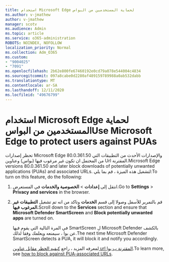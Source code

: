 ```yaml
---
title: استخدام Microsoft Edge لحماية المستخدمين من البواس
ms.author: v-jmathew
author: v-jmathew
manager: scotv
ms.audience: Admin
ms.topic: article
ms.service: o365-administration
ROBOTS: NOINDEX, NOFOLLOW
localization_priority: Normal
ms.collection: Adm_O365
ms.custom:
- "9004025"
- "7091"
ms.openlocfilehash: 2b62e800fe67460192e0cd79a078e544004c4834
ms.sourcegitcommit: 097a8cabe0d2280af489159789988a0ab532dabb
ms.translationtype: MT
ms.contentlocale: ar-SA
ms.lasthandoff: 12/11/2020
ms.locfileid: "49676799"
---
```

# <a name="use-microsoft-edge-to-protect-users-against-puas"></a><span data-ttu-id="d3d12-102">استخدام Microsoft Edge لحماية المستخدمين من البواس</span><span class="sxs-lookup"><span data-stu-id="d3d12-102">Use Microsoft Edge to protect users against PUAs</span></span>

<span data-ttu-id="d3d12-103">تحظر إصدارات Microsoft Edge 80.0.361.50 والإصدارات الأحدث من التطبيقات التي من المحتمل ان تكون غير مرغوب فيها (بواس) وعناوين Url المقترنة.</span><span class="sxs-lookup"><span data-stu-id="d3d12-103">Microsoft Edge versions 80.0.361.50 and later block downloads of potentially unwanted applications (PUAs) and associated URLs.</span></span> <span data-ttu-id="d3d12-104">لتشغيل هذه الميزة ، قم بما يلي:</span><span class="sxs-lookup"><span data-stu-id="d3d12-104">To turn on this feature, do the following:</span></span>

1. <span data-ttu-id="d3d12-105">انتقل إلى **إعدادات**  >  **الخصوصية والخدمات** في المستعرض.</span><span class="sxs-lookup"><span data-stu-id="d3d12-105">Go to **Settings** > **Privacy and services** in the browser.</span></span>

2. <span data-ttu-id="d3d12-106">قم بالتمرير للأسفل وصولا إلى قسم **الخدمات** وتاكد من انه تم تشغيل **التطبيقات غير المرغوب** **فيها.**</span><span class="sxs-lookup"><span data-stu-id="d3d12-106">Scroll down to the **Services** section and ensure that **Microsoft Defender SmartScreen** and **Block potentially unwanted apps** are turned on.</span></span>

    <span data-ttu-id="d3d12-107">في المرة التالية التي يقوم فيها SmartScreen ل Microsoft Defender بالكشف عن بوا ، سيمنعه ويعلمك وفقا لذلك.</span><span class="sxs-lookup"><span data-stu-id="d3d12-107">The next time Microsoft Defender SmartScreen detects a PUA, it will block it and notify you accordingly.</span></span>

    <span data-ttu-id="d3d12-108">لمعرفه المزيد ، راجع [كيفيه الحظر مقابل عناوين url المقترنة ب بوا](https://go.microsoft.com/fwlink/?linkid=2133024).</span><span class="sxs-lookup"><span data-stu-id="d3d12-108">To learn more, see [how to block against PUA-associated URLs](https://go.microsoft.com/fwlink/?linkid=2133024).</span></span>
